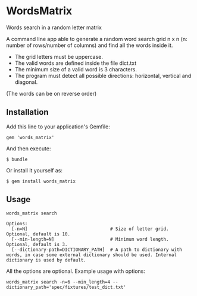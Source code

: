 # WordsMatrix

Words search in a random letter matrix


A command line app able to generate a random word search grid n x n (n: number of rows/number of columns) and find all the words inside it.

- The grid letters must be uppercase.
- The valid words are defined inside the file dict.txt
- The minimum size of a valid word is 3 characters.
- The program must detect all possible directions: horizontal, vertical and diagonal.

(The words can be on reverse order)

## Installation

Add this line to your application's Gemfile:

    gem 'words_matrix'

And then execute:

    $ bundle

Or install it yourself as:

    $ gem install words_matrix

## Usage

    words_matrix search

    Options:
      [-n=N]                               # Size of letter grid. Optional, default is 10.
      [--min-length=N]                     # Minimum word length. Optional, default is 3.
      [--dictionary-path=DICTIONARY_PATH]  # A path to dictionary with words, in case some external dictionary should be used. Internal dictionary is used by default.

All the options are optional. Example usage with options:

`words_matrix search -n=6 --min_length=4 --dictionary_path='spec/fixtures/test_dict.txt'`
